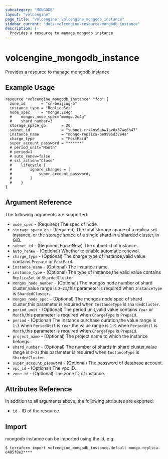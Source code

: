 ```yaml
---
subcategory: "MONGODB"
layout: "volcengine"
page_title: "Volcengine: volcengine_mongodb_instance"
sidebar_current: "docs-volcengine-resource-mongodb_instance"
description: |-
  Provides a resource to manage mongodb instance
---
```

# volcengine_mongodb_instance
Provides a resource to manage mongodb instance
## Example Usage
```hcl
resource "volcengine_mongodb_instance" "foo" {
  zone_id       = "cn-beijing-a"
  instance_type = "ReplicaSet"
  node_spec     = "mongo.2c4g"
  #    mongos_node_spec="mongo.2c4g"
  #    shard_number=3
  storage_space_gb       = 20
  subnet_id              = "subnet-rrx4ns6abw1sv0x57wq6h47"
  instance_name          = "mongo-replica-be9995d32e4a"
  charge_type            = "PostPaid"
  super_account_password = "******"
  # period_unit="Month"
  # period=1
  # auto_renew=false
  # ssl_action="Close"
  #    lifecycle {
  #        ignore_changes = [
  #            super_account_password,
  #        ]
  #    }
}
```
## Argument Reference
The following arguments are supported:
* `node_spec` - (Required) The spec of node.
* `storage_space_gb` - (Required) The total storage space of a replica set instance, or the storage space of a single shard in a sharded cluster, in GiB.
* `subnet_id` - (Required, ForceNew) The subnet id of instance.
* `auto_renew` - (Optional) Whether to enable automatic renewal.
* `charge_type` - (Optional) The charge type of instance,valid value contains `Prepaid` or `PostPaid`.
* `instance_name` - (Optional) The instance name.
* `instance_type` - (Optional) The type of instance,the valid value contains `ReplicaSet` or `ShardedCluster`.
* `mongos_node_number` - (Optional) The mongos node number of shard cluster,value range is `2~23`,this parameter is required when `InstanceType` is `ShardedCluster`.
* `mongos_node_spec` - (Optional) The mongos node spec of shard cluster,this parameter is required when `InstanceType` is `ShardedCluster`.
* `period_unit` - (Optional) The period unit,valid value contains `Year` or `Month`,this parameter is required when `ChargeType` is `Prepaid`.
* `period` - (Optional) The instance purchase duration,the value range is `1~3` when `PeriodUtil` is `Year`,the value range is `1~9` when `PeriodUtil` is `Month`,this parameter is required when `ChargeType` is `Prepaid`.
* `project_name` - (Optional) The project name to which the instance belongs.
* `shard_number` - (Optional) The number of shards in shard cluster,value range is `2~23`,this parameter is required when `InstanceType` is `ShardedCluster`.
* `super_account_password` - (Optional) The password of database account.
* `vpc_id` - (Optional) The vpc ID.
* `zone_id` - (Optional) The zone ID of instance.

## Attributes Reference
In addition to all arguments above, the following attributes are exported:
* `id` - ID of the resource.



## Import
mongodb instance can be imported using the id, e.g.
```
$ terraform import volcengine_mongodb_instance.default mongo-replica-e405f8e2****
```

